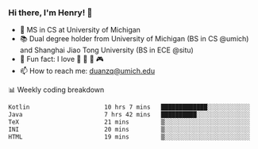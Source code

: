 ### Hi there, I'm Henry! 👋

- 🔭 MS in CS at University of Michigan
- 📚 Dual degree holder from University of Michigan (BS in CS @umich) and Shanghai Jiao Tong University (BS in ECE @situ)
- 🍁 Fun fact: I love 📸 🏓 🍜 🎮
- 📫 How to reach me: [duanzq@umich.edu](mailto:duanzq@umich.edu)

📊 Weekly coding breakdown
<!--START_SECTION:waka-->

```txt
Kotlin                     10 hrs 7 mins   █████████████░░░░░░░░░░░░   52.11 %
Java                       7 hrs 42 mins   ██████████░░░░░░░░░░░░░░░   39.64 %
TeX                        21 mins         ▒░░░░░░░░░░░░░░░░░░░░░░░░   01.83 %
INI                        20 mins         ▒░░░░░░░░░░░░░░░░░░░░░░░░   01.79 %
HTML                       19 mins         ▒░░░░░░░░░░░░░░░░░░░░░░░░   01.70 %
```

<!--END_SECTION:waka-->

<!-- ***
<p align="center"> 
  Visitor count<br>
  <img src="https://profile-counter.glitch.me/zlzq-duanzq/count.svg" />
</p> -->

<!-- ![Henry Duan's GitHub stats](https://github-readme-stats.vercel.app/api?username=zlzq-duanzq&show_icons=true)

![trophy](https://github-profile-trophy.vercel.app/?username=zlzq-duanzq&column=7)

[![Top Langs](https://github-readme-stats.vercel.app/api/top-langs/?username=zlzq-duanzq&layout=compact)](https://github.com/zlzq-duanzq/github-readme-stats) -->
